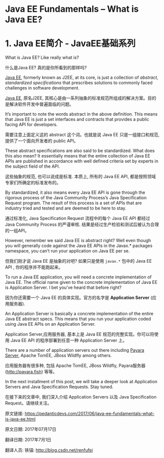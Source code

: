 # Java EE Fundamentals – What is Java EE?

#  1. Java EE简介 - JavaEE基础系列


What is Java EE? Like really what is?

什么是Java EE? 真的是你所看到的那样吗?


[Java EE](https://is.gd/theoryee), formerly known as J2EE, at its core, is just a collection of _abstract, standardized specifications_ that prescribes solutions to commonly faced challenges in software development.

[Java EE](https://is.gd/theoryee), 原名J2EE, 其核心是由一系列抽象的标准规范所组成的解决方案。目的是解决软件开发中普遍面临的问题。


It’s important to note the words abstract in the above definition. This means that Java EE is just a set interfaces and contracts that provides a public facing API for developers.

需要注意上面定义这的 abstract 这个词。也就是说 Java EE 只是一组接口和规范, 提供了一个面向开发者的 public API。


These abstract specifications are also said to be standardized. What does this also mean? It essentially means that the entire collection of Java EE APIs are published in accordance with well defined criteria set by experts in the subject field of the API.

这些抽象的规范, 也可以说成是标准. 本质上, 所有的 Java EE API, 都是按照领域专家们所确定的标准发布的。



By standardized, it also means every Java EE API is gone through the rigorous process of the Java Community Process’s Java Specification Request program. The result of this process is a set of APIs that are industry tried and tested and are deemed to be here to stay.

通过标准化, Java Specification Request 流程中的每个 Java EE API 都经过 Java Community Process 的严谨审核. 结果是经过生产检验和测试后被认为合理的一组API。


However, remember we said Java EE is abstract right? Well even though you will generally code against the Java EE APIs in the Javax.* packages namespace, you can’t run your application on Java EE per se.

但我们刚才说 Java EE 是抽象的对吧? 如果只是使用 `javax.*` 包中的 Java EE API , 你的程序并不能跑起来。


To run a Java EE application, you will need a concrete implementation of Java EE. The official name given to the concrete implementation of Java EE is Application Server. I bet you’ve heard that before right?

因为你还需要一个 Java EE 的具体实现。官方的名字是 **Application Server** (应用服务器). 


An Application Server is basically a concrete implementation of the entire Java EE abstract specs. This means that you run your application coded using Java EE APIs on an Application Server.

Application Server,应用服务器, 基本上是 Java EE 规范的完整实现。你可以将使用 Java EE API 的程序部署到任意一种 Application Server 上。


There are a number of application servers out there including [Payara Server](http://payara.fish), Apache TomEE, JBoss Wildfly among others.

应用服务器有很多种, 包括 Apache TomEE, JBoss Wildfly, Payara服务器(http://payara.fish) 等等。


In the next installment of this post, we will take a deeper look at Application Servers and Java Specification Requests. Stay tuned.


在接下来的文章中, 我们深入介绍 Application Servers 以及 Java Specification Request。请继续关注。




原文链接: <https://pedanticdevs.com/2017/06/java-ee-fundamentals-what-is-java-ee.html>

原文日期: 2017年07月17日

翻译日期: 2017年7月1日

翻译人员: 铁锚: <http://blog.csdn.net/renfufei>


